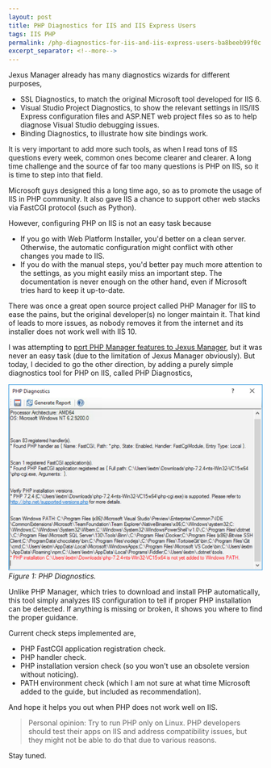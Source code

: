 ```yaml
---
layout: post
title: PHP Diagnostics for IIS and IIS Express Users
tags: IIS PHP
permalink: /php-diagnostics-for-iis-and-iis-express-users-ba8beeb99f0c
excerpt_separator: <!--more-->
---
```

Jexus Manager already has many diagnostics wizards for different purposes,

* SSL Diagnostics, to match the original Microsoft tool developed for IIS 6.
* Visual Studio Project Diagnostics, to show the relevant settings in IIS/IIS Express configuration files and ASP.NET web project files so as to help diagnose Visual Studio debugging issues.
* Binding Diagnostics, to illustrate how site bindings work.

It is very important to add more such tools, as when I read tons of IIS questions every week, common ones become clearer and clearer. A long time challenge and the source of far too many questions is PHP on IIS, so it is time to step into that field.
<!--more-->

Microsoft guys designed this a long time ago, so as to promote the usage of IIS in PHP community. It also gave IIS a chance to support other web stacks via FastCGI protocol (such as Python).

However, configuring PHP on IIS is not an easy task because

* If you go with Web Platform Installer, you'd better on a clean server. Otherwise, the automatic configuration might conflict with other changes you made to IIS.
* If you do with the manual steps, you'd better pay much more attention to the settings, as you might easily miss an important step. The documentation is never enough on the other hand, even if Microsoft tries hard to keep it up-to-date.

There was once a great open source project called PHP Manager for IIS to ease the pains, but the original developer(s) no longer maintain it. That kind of leads to more issues, as nobody removes it from the internet and its installer does not work well with IIS 10.

I was attempting to [port PHP Manager features to Jexus Manager](https://github.com/jexuswebserver/JexusManager/issues/5), but it was never an easy task (due to the limitation of Jexus Manager obviously). But today, I decided to go the other direction, by adding a purely simple diagnostics tool for PHP on IIS, called PHP Diagnostics,

![img-description](/images/php-diagnostics.png)
_Figure 1: PHP Diagnostics._

Unlike PHP Manager, which tries to download and install PHP automatically, this tool simply analyzes IIS configuration to tell if proper PHP installation can be detected. If anything is missing or broken, it shows you where to find the proper guidance.

Current check steps implemented are,

* PHP FastCGI application registration check.
* PHP handler check.
* PHP installation version check (so you won't use an obsolete version without noticing).
* PATH environment check (which I am not sure at what time Microsoft added to the guide, but included as recommendation).

And hope it helps you out when PHP does not work well on IIS.

> Personal opinion: Try to run PHP only on Linux. PHP developers should test their apps on IIS and address compatibility issues, but they might not be able to do that due to various reasons.

Stay tuned.
